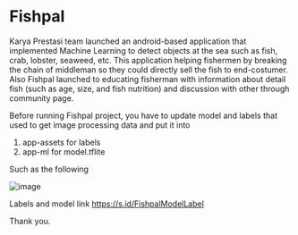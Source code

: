 # Fishpal
Karya Prestasi team launched an android-based application that implemented Machine Learning to detect objects at the sea such as fish, crab, lobster, seaweed, etc. This application helping fishermen by breaking the chain of middleman so they could directly sell the fish to end-costumer. Also Fishpal launched to educating fisherman with information about detail fish (such as age, size, and fish nutrition) and discussion with other through community page.

Before running Fishpal project, you have to update model and labels that used to get image processing data and put it into 
1. app-assets for labels
2. app-ml for model.tflite

Such as the following

![image](https://user-images.githubusercontent.com/59822877/126922940-8085782b-701d-488e-8302-6b923a292151.png)

Labels and model link
https://s.id/FishpalModelLabel

Thank you.
